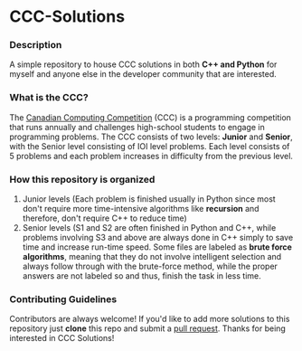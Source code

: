 # CCC-Solutions

### Description

A simple repository to house CCC solutions in both **C++ and Python** for myself and anyone else in the developer community that are interested. 

### What is the CCC?

The [Canadian Computing Competition] (CCC) is a programming competition that runs annually and challenges high-school students to engage in programming problems. The CCC consists of two levels: **Junior** and **Senior**, with the Senior level consisting of IOI level problems. Each level consists of 5 problems and each problem increases in difficulty from the previous level.

### How this repository is organized

1. Junior levels (Each problem is finished usually in Python since most don't require more time-intensive algorithms like **recursion** and therefore, don't require C++ to reduce time)
2. Senior levels (S1 and S2 are often finished in Python and C++, while problems involving S3 and above are always done in C++ simply to save time and increase run-time speed. Some files are labeled as **brute force algorithms**, meaning that they do not involve intelligent selection and always follow through with the brute-force method, while the proper answers are not labeled so and thus, finish the task in less time.

### Contributing Guidelines

Contributors are always welcome! If you'd like to add more solutions to this repository just **clone** this repo and submit a [pull request]. Thanks for being interested in CCC Solutions!

[pull request]: https://github.com/harshithl1777/CCC-Solutions/pulls
[Canadian Computing Competition]: https://www.cemc.uwaterloo.ca/contests/computing.html
